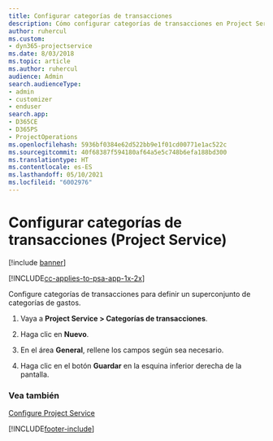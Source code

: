 ```yaml
---
title: Configurar categorías de transacciones
description: Cómo configurar categorías de transacciones en Project Service
author: ruhercul
ms.custom:
- dyn365-projectservice
ms.date: 8/03/2018
ms.topic: article
ms.author: ruhercul
audience: Admin
search.audienceType:
- admin
- customizer
- enduser
search.app:
- D365CE
- D365PS
- ProjectOperations
ms.openlocfilehash: 5936bf0384e62d522bb9e1f01cd00771e1ac522c
ms.sourcegitcommit: 40f68387f594180af64a5e5c748b6efa188bd300
ms.translationtype: HT
ms.contentlocale: es-ES
ms.lasthandoff: 05/10/2021
ms.locfileid: "6002976"
---
```

# <a name="configure-transaction-categories-project-service"></a>Configurar categorías de transacciones (Project Service)

[!include [banner](../includes/psa-now-project-operations.md)]

[!INCLUDE[cc-applies-to-psa-app-1x-2x](../includes/cc-applies-to-psa-app-1x-2x.md)]

Configure categorías de transacciones para definir un superconjunto de categorías de gastos.  
  
1.  Vaya a **Project Service > Categorías de transacciones**.  
  
2.  Haga clic en **Nuevo**.  
  
3.  En el área **General**, rellene los campos según sea necesario.  
  
4.  Haga clic en el botón **Guardar** en la esquina inferior derecha de la pantalla.  
  
### <a name="see-also"></a>Vea también  
 [Configure Project Service](../psa/configure.md)


[!INCLUDE[footer-include](../includes/footer-banner.md)]